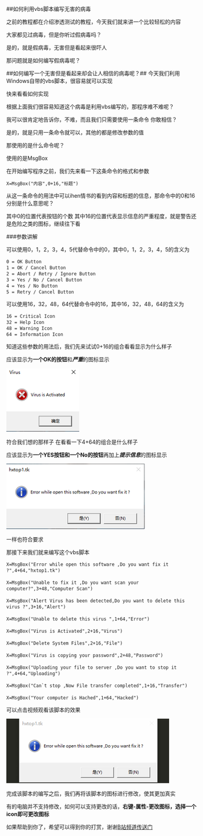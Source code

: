 ##如何利用vbs脚本编写无害的病毒

之前的教程都在介绍渗透测试的教程，今天我们就来讲一个比较轻松的内容

大家都见过病毒，但是你听过假病毒吗？

是的，就是假病毒，无害但是看起来很吓人

那问题就是如何编写假病毒呢？

##如何编写一个无害但是看起来却会让人相信的病毒呢？##
今天我们利用Windows自带的vbs脚本，很容易就可以实现

快来看看如何实现

根据上面我们很容易知道这个病毒是利用vbs编写的，那程序难不难呢？

我可以很肯定地告诉你，不难，而且我们只需要使用一条命令
你敢相信？

是的，就是只用一条命令就可以，其他的都是修改参数的值

那使用的是什么命令呢？

使用的是MsgBox

在开始编写程序之前，我们先来看一下这条命令的格式和参数


```
X=MsgBox("内容",0+16,"标题")
```

从这一条命令的用法中可以ihen情书的看到内容和标题的信息，那命令中的0和16分别是什么意思呢？


其中0的位置代表按钮的个数
其中16的位置代表显示信息的严重程度，就是警告还是危险之类的图标，继续往下看


###参数讲解

可以使用0，1，2，3，4，5代替命令中的0，其中0，1，2，3，4，5的含义为
```
0 = OK Button
1 = OK / Cancel Button
2 = Abort / Retry / Ignore Button
3 = Yes / No / Cancel Button
4 = Yes / No Button
5 = Retry / Cancel Button
```
可以使用16，32，48，64代替命令中的16，其中16，32，48，64的含义为
```
16 = Critical Icon
32 = Help Icon
48 = Warning Icon 
64 = Information Icon
```

知道这些参数的用法后，我们先来试试0+16的组合看看显示为什么样子

应该显示为**一个OK的按钮**和***严重***的图标显示


![0+16](ch2/13/016.png)

符合我们想的那样子
在看看一下4+64的组合是什么样子

应该显示为**一个YES按钮和一个No的按钮**再加上***提示信息***的图标显示


![4+64](ch2/13/464.png)

一样也符合要求

那接下来我们就来编写这个vbs脚本

```
X=MsgBox("Error while open this software ,Do you want fix it ?",4+64,"hxtop1.tk")

X=MsgBox("Unable to fix it ,Do you want scan your computer?",3+48,"Computer Scan")

X=MsgBox("Alert Virus has been detected,Do you want to delete this virus ?",3+16,"Alert")

X=MsgBox("Unable to delete this virus ",1+64,"Error")

X=MsgBox("Virus is Activated",2+16,"Virus")

X=MsgBox("Delete System Files",2+16,"File")

X=MsgBox("Virus is copying your password",2+48,"Password")

X=MsgBox("Uploading your file to server ,Do you want to stop it ?",4+64,"Uploading")

X=MsgBox("Can`t stop ,Now File transfer completed",1+16,"Transfer")

X=MsgBox("Your computer is Hached",1+64,"Hacked")
```
可以点击视频观看该脚本的效果

![demo](ch2/13/demo.gif)


完成该脚本的编写之后，我们再将该脚本的图标进行修改，使其更加真实

有的电脑并不支持修改，如何可以支持更改的话，**右键-属性-更改图标，选择一个icon即可更改图标**

如果帮助到你了，希望可以得到你的打赏，谢谢[B站频道传送门](https://space.bilibili.com/184594996/ "Bilibili")